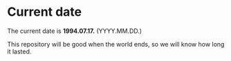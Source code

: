 # Current date

The current date is **1994.07.17.** (YYYY.MM.DD.)

This repository will be good when the world ends, so we will know how long it lasted.